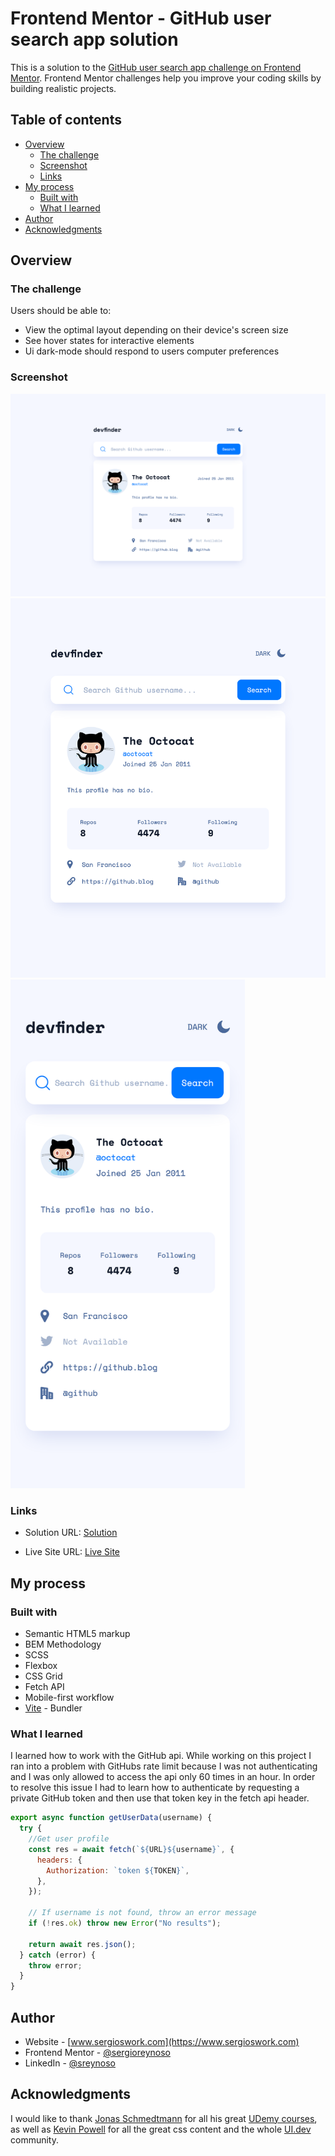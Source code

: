 # Frontend Mentor - GitHub user search app solution

This is a solution to the [GitHub user search app challenge on Frontend Mentor](https://www.frontendmentor.io/challenges/github-user-search-app-Q09YOgaH6). Frontend Mentor challenges help you improve your coding skills by building realistic projects.

## Table of contents

- [Overview](#overview)
  - [The challenge](#the-challenge)
  - [Screenshot](#screenshot)
  - [Links](#links)
- [My process](#my-process)
  - [Built with](#built-with)
  - [What I learned](#what-i-learned)
- [Author](#author)
- [Acknowledgments](#acknowledgments)

## Overview

### The challenge

Users should be able to:

- View the optimal layout depending on their device's screen size
- See hover states for interactive elements
- Ui dark-mode should respond to users computer preferences

### Screenshot

![Desktop](./assets/desktop.png)
<img src="./assets/tablet.png" width="768" />
<img src="./assets/mobile.png" width="375" />

### Links

- Solution URL: [Solution]()

- Live Site URL: [Live Site](https://vibrant-shirley-9979e9.netlify.app/)

## My process

### Built with

- Semantic HTML5 markup
- BEM Methodology
- SCSS
- Flexbox
- CSS Grid
- Fetch API
- Mobile-first workflow
- [Vite](https://vitejs.dev/) - Bundler

### What I learned

I learned how to work with the GitHub api. While working on this project I ran into a problem with GitHubs rate limit because I was not authenticating and I was only allowed to access the api only 60 times in an hour. In order to resolve this issue I had to learn how to authenticate by requesting a private GitHub token and then use that token key in the fetch api header.

```js
export async function getUserData(username) {
  try {
    //Get user profile
    const res = await fetch(`${URL}${username}`, {
      headers: {
        Authorization: `token ${TOKEN}`,
      },
    });

    // If username is not found, throw an error message
    if (!res.ok) throw new Error("No results");

    return await res.json();
  } catch (error) {
    throw error;
  }
}
```

## Author

- Website - [www.sergioswork.com](https://www.sergioswork.com)
- Frontend Mentor - [@sergioreynoso](https://www.frontendmentor.io/profile/sergioreynoso)
- LinkedIn - [@sreynoso](https://www.linkedin.com/in/sreynoso/)

## Acknowledgments

I would like to thank [Jonas Schmedtmann](https://codingheroes.io) for all his great [UDemy courses](https://www.udemy.com/user/jonasschmedtmann/), as well as [Kevin Powell](https://www.kevinpowell.co) for all the great css content and the whole [UI.dev](https://ui.dev/) community.

